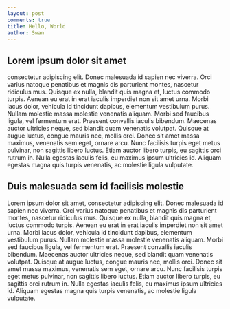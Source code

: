 ```yaml
---
layout: post
comments: true
title: Hello, World
author: Swan
---
```


## Lorem ipsum dolor sit amet

consectetur adipiscing elit. Donec malesuada id sapien nec viverra. Orci varius natoque penatibus et magnis dis parturient montes, nascetur ridiculus mus. Quisque ex nulla, blandit quis magna et, luctus commodo turpis. Aenean eu erat in erat iaculis imperdiet non sit amet urna. Morbi lacus dolor, vehicula id tincidunt dapibus, elementum vestibulum purus. Nullam molestie massa molestie venenatis aliquam. Morbi sed faucibus ligula, vel fermentum erat. Praesent convallis iaculis bibendum. Maecenas auctor ultricies neque, sed blandit quam venenatis volutpat. Quisque at augue luctus, congue mauris nec, mollis orci. Donec sit amet massa maximus, venenatis sem eget, ornare arcu. Nunc facilisis turpis eget metus pulvinar, non sagittis libero luctus. Etiam auctor libero turpis, eu sagittis orci rutrum in. Nulla egestas iaculis felis, eu maximus ipsum ultricies id. Aliquam egestas magna quis turpis venenatis, ac molestie ligula vulputate.

## Duis malesuada sem id facilisis molestie

Lorem ipsum dolor sit amet, consectetur adipiscing elit. Donec malesuada id sapien nec viverra. Orci varius natoque penatibus et magnis dis parturient montes, nascetur ridiculus mus. Quisque ex nulla, blandit quis magna et, luctus commodo turpis. Aenean eu erat in erat iaculis imperdiet non sit amet urna. Morbi lacus dolor, vehicula id tincidunt dapibus, elementum vestibulum purus. Nullam molestie massa molestie venenatis aliquam. Morbi sed faucibus ligula, vel fermentum erat. Praesent convallis iaculis bibendum. Maecenas auctor ultricies neque, sed blandit quam venenatis volutpat. Quisque at augue luctus, congue mauris nec, mollis orci. Donec sit amet massa maximus, venenatis sem eget, ornare arcu. Nunc facilisis turpis eget metus pulvinar, non sagittis libero luctus. Etiam auctor libero turpis, eu sagittis orci rutrum in. Nulla egestas iaculis felis, eu maximus ipsum ultricies id. Aliquam egestas magna quis turpis venenatis, ac molestie ligula vulputate.
